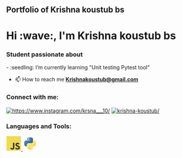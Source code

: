
## Portfolio of Krishna koustub bs
<h1 align="left">Hi :wave:, I'm  Krishna koustub bs </h1>
<h3 align="left">Student passionate about  </h3>
- :seedling: I’m currently learning "Unit testing Pytest tool"

- :mailbox: How to reach me **Krishnakoustub@gmail.com**
<h3 align="left">Connect with me:</h3>
<p align="left">
  <a href="https://instagram.com/krsna___10/" target="blank"><img align="center" src="https://raw.githubusercontent.com/rahuldkjain/github-profile-readme-generator/master/src/images/icons/Social/instagram.svg" alt="https://www.instagram.com/krsna___10/" height="30" width="40" /></a>
<a href="https://linkedin.com/in/krishnakoustub" target="blank"><img align="center" src="https://raw.githubusercontent.com/rahuldkjain/github-profile-readme-generator/master/src/images/icons/Social/linked-in-alt.svg" alt="krishna-koustub/" height="30" width="40" /></a>

</p>


<h3 align="left">Languages and Tools:</h3>

<a href="https://developer.mozilla.org/en-US/docs/Web/JavaScript" target="_blank"> <img src="https://raw.githubusercontent.com/devicons/devicon/master/icons/javascript/javascript-original.svg" alt="javascript" width="40" height="40"/>  <a href="https://www.python.org" target="_blank"> <img src="https://raw.githubusercontent.com/devicons/devicon/master/icons/python/python-original.svg" alt="python" width="40" height="40"/> </a> </p>
